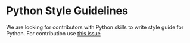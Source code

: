 # Python Style Guidelines

We are looking for contributors with Python skills to write style guide for Python. For contribution use [this issue](https://github.com/ValentinKarnaukhov/OpenCodeConform/issues/7)